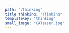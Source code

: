 ```yaml
---
path: "/thinking"
title_thinking: "Thinking"
templateKey: "thinking"
small_image: "CATeaser.jpg"
---
```

